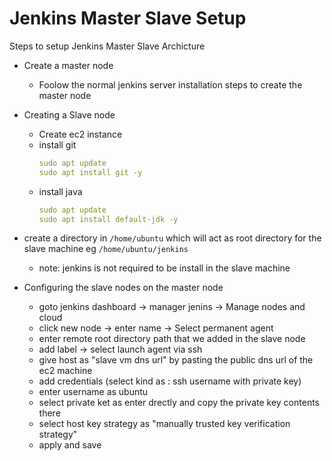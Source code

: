 # Jenkins Master Slave Setup
Steps to setup Jenkins Master Slave Archicture

- Create a master node
    - Foolow the normal jenkins server installation steps to create the master node

- Creating a Slave node
    - Create ec2 instance
    - install git
        ```yaml
        sudo apt update
        sudo apt install git -y
        ```
    - install java
        ```yaml
        sudo apt update
        sudo apt install default-jdk -y
        ```

- create a directory in `/home/ubuntu` which will act as root directory for the slave machine eg `/home/ubuntu/jenkins`
    - note: jenkins is not required to be install in the slave machine

- Configuring the slave nodes on the master node
    - goto jenkins dashboard -> manager jenins -> Manage nodes and cloud
    - click new node -> enter name -> Select permanent agent
    - enter remote root directory path that we added in the slave node
    - add label -> select launch agent via ssh 
    - give host as "slave vm dns url" by pasting the public dns url of the ec2 machine
    - add credentials (select kind as : ssh username with private key)
    - enter username as ubuntu
    - select private ket as enter drectly and copy the private key contents there
    - select host key strategy as "manually trusted key verification strategy"
    - apply and save